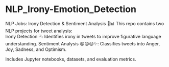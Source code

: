 # NLP_Irony-Emotion_Detection
NLP Jobs: Irony Detection &amp; Sentiment Analysis 🧠📊
This repo contains two NLP projects for tweet analysis:  
  Irony Detection 🃏: Identifies irony in tweets to improve figurative language understanding. 
  Sentiment Analysis 😡😊😢✨: Classifies tweets into Anger, Joy, Sadness, and Optimism. 
  
Includes Jupyter notebooks, datasets, and evaluation metrics.
